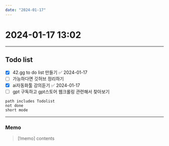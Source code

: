 ```yaml
---
date: "2024-01-17"
---
```

# 2024-01-17 13:02
---
## Todo list

- [x] 42.gg to do list 만들기 ✅ 2024-01-17
- [ ] 가능하다면 깃허브 정리하기
- [x] ai자동화툴 강의듣기 ✅ 2024-01-17
- [ ] gpt 구독하고 gpt스토어 웹크롤링 관련해서 찾아보기
 
```tasks
path includes Todolist
not done
short mode
```
---
### Memo
> [!memo]
> contents
